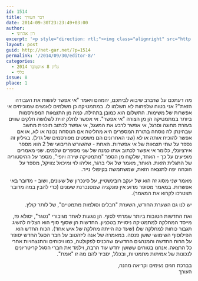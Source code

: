 ```yaml
---
id: 1514
title: דבר העורך
date: 2014-09-30T23:23:49+03:00
author:
  - רון אהרוני
excerpt: '<p style="direction: rtl;"><img class="alignright" src="http://net-gar.net/wp-content/uploads/2014/01/orech.jpg" alt="רון אהרוני,הפקולטה למתמטיקה, הטכניון" width="81" height="81" />מה דעתכם על שרברב שיבוא לביתכם, יהמהם ויאמר "אי אפשר לעשות את העבודה הזאת"? אני בטוח שלפחות לא תשלמו לו. בגיליון זה נספר על שתי תוצאות של אי אפשרות.  על סינכרון של שעונים, על סולמות וחבלים, נחזור למעבדה של ד"ר פז וכן נדבר קצת על מוזיקה. בברכת חגים נעימים וקריאה מהנה.</p>'
layout: post
guid: http://net-gar.net/?p=1514
permalink: '/2014/09/30/editor-8/'
categories:
  - גליון 8 אוקטובר 2014
  - כללי
issue: 8
place: 1
---
```

<p style="direction: rtl;">
  מה דעתכם על שרברב שיבוא לביתכם, יהמהם ויאמר "אי אפשר לעשות את העבודה הזאת"? אני בטוח שלפחות לא תשלמו לו. במתמטיקה כן משלמים לאנשים שמוכיחים אי אפשרות של משימות. התשלום הוא כמובן בתהילה. כמה מן התוצאות המפורסמות ביותר במתמטיקה הן מן הצורה "אי אפשר". אי אפשר לחלק זווית לשלושה חלקים שווים בעזרת מחוגה וסרגל, אי אפשר לרבע את המעגל, אי אפשר לכתוב תוכנית מחשב שבהינתן לה נוסחה בתורת המספרים היא מחליטה אם הנוסחה נכונה או לא, או אם אפשר להוכיח אותה או לא (שני האחרונים הם משפטים מפורסמים של גדל). בגיליון זה נספר על שתי תוצאות של אי אפשרות. האחת - שהשורש הריבועי של 2 הוא מספר אירציונלי, כלומר אי אפשר לכתוב אותו כמנה של שני מספרים שלמים. שני מאמרים מופיעים על כך - האחד, שלקוח מן הספר "מתמטיקה שירה ויופי", מספר על ההיסטוריה של התגלית הזאת. האחר, מאמר של <span style="color: #222222;">אלי ברגר, אליהו לוי ומיכאל צוויקל</span>, מספר על הוכחה יפה לתוצאה הזאת, שמשתמשת בקיפולי נייר.
</p>

<p style="direction: rtl;">
  מאמר שני מסוג זה הוא של יעקב רובינשטיין, על סינכרון של שעונים, ושוב - מדובר באי אפשרות. במאמר מסופר מדוע אין <span style="color: #222222;">פונקציה שמסנכרנת שעונים (כדי להבין במה מדובר תצטרכו לקרוא את המאמר)</span>.
</p>

<p style="direction: rtl;">
  יש לנו גם השערת החודש, השערת "חבלים וסולמות מתמטיים", של לותר קולץ.
</p>

<p style="direction: rtl;">
  ואת החדשות הטובות ביותר שמרתי לסוף. הן נוגעות לאחד מגיבורי "נטגר", יסולא פז, מייסד המחלקה למתמטיקה ניסויית בטכניון. החדשות הן שסוף סוף הוא הצליח להשיג תגבור כוחות למחלקה שלו (שעד כה הייתה מחלקה של איש אחד). הכוח החדש הוא הפילוסוף השימושי שושן פנסה. במאמרה של אנה ליזהטוב על חבר הסגל החדש יסופר על הרוח החדשה והמנהגים החדשים שהכניס לפקולטה, כמו ויכוחים והתנצחויות אחרי כל הרצאה. אנחנו בטוחים ששושן יחדש עוד הרבה, וילמד את חברי הסגל קריטריונים לנכונות של אמיתות מתמטיות, ובכלל, יסביר להם מה זו "אמת".
</p>

<p style="direction: rtl;">
  בברכת חגים נעימים וקריאה מהנה,<br /> העורך
</p>